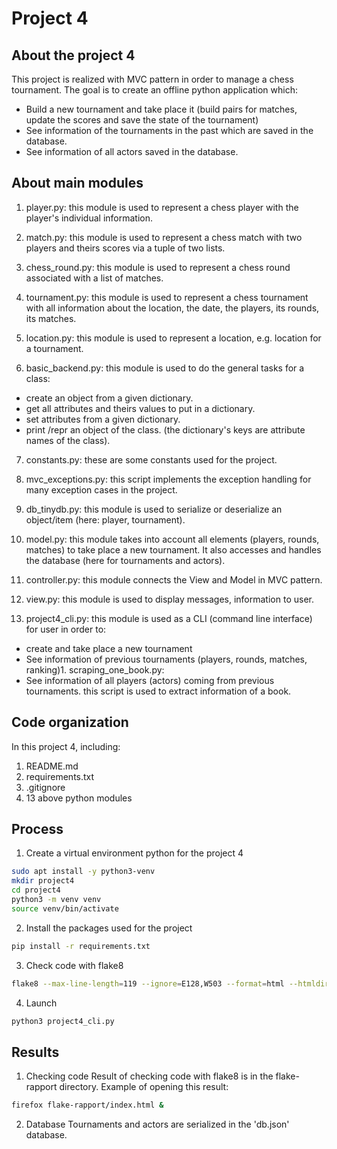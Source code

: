 # Project 4
## About the project 4
This project is realized with MVC pattern in order to manage a chess tournament.
The goal is to create an offline python application which:
* Build a new tournament and take place it (build pairs for matches, update the scores and save the state of the 
tournament)
* See information of the tournaments in the past which are saved in the database.
* See information of all actors saved in the database.

## About main modules
1. player.py:
this module is used to represent a chess player with the player's individual information.

2. match.py:
this module is used to represent a chess match with two players and theirs scores via a tuple of two lists.

3. chess_round.py:
this module is used to represent a chess round associated with a list of matches.

4. tournament.py:
this module is used to represent a chess tournament with all information about the location, the date, the 
players, its rounds, its matches.

5. location.py:
this module is used to represent a location, e.g. location for a tournament.

6. basic_backend.py:
this module is used to do the general tasks for a class:
- create an object from a given dictionary.
- get all attributes and theirs values to put in a dictionary.
- set attributes from a given dictionary.
- print /repr an object of the class.
(the dictionary's keys are attribute names of the class).

7. constants.py:
these are some constants used for the project.

8. mvc_exceptions.py:
this script implements the exception handling for many exception cases in the project.

9. db_tinydb.py: 
this module is used to serialize or deserialize an object/item (here: player, tournament).

10. model.py:
this module takes into account all elements (players, rounds, matches) to take place a new tournament. It also 
accesses and handles the database (here for tournaments and actors).
	
11. controller.py:
this module connects the View and Model in MVC pattern.

12. view.py:
this module is used to display messages, information to user.

13. project4_cli.py:
this module is used as a CLI (command line interface) for user in order to:
- create and take place a new tournament
- See information of previous tournaments (players, rounds, matches, ranking)1. scraping_one_book.py:
- See information of all players (actors) coming from previous tournaments.	this script is used to extract information of a book. 

## Code organization
In this project 4, including:

1. README.md
2. requirements.txt
3. .gitignore
4. 13 above python modules

## Process
1. Create a virtual environment python for the project 4
```bash
sudo apt install -y python3-venv
mkdir project4
cd project4
python3 -m venv venv
source venv/bin/activate
```
2. Install the packages used for the project
```bash
pip install -r requirements.txt
```
3. Check code with flake8
```bash
flake8 --max-line-length=119 --ignore=E128,W503 --format=html --htmldir=flake-rapport
```
4. Launch
```bash
python3 project4_cli.py
```

## Results
1. Checking code
Result of checking code with flake8 is in the flake-rapport directory.
Example of opening this result:
```bash
firefox flake-rapport/index.html &
```
2. Database
Tournaments and actors are serialized in the 'db.json' database.